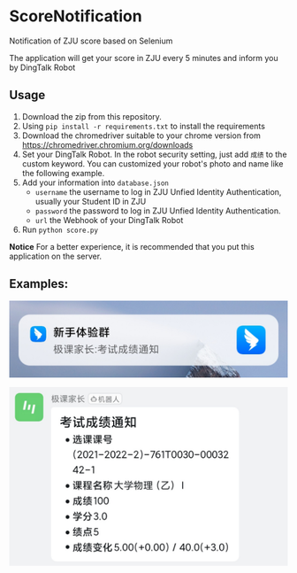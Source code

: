 # ScoreNotification
Notification of ZJU score based on Selenium

The application will get your score in ZJU every 5 minutes and inform you by DingTalk Robot

## Usage
1. Download the zip from this repository.
2. Using `pip install -r requirements.txt` to install the requirements
3. Download the chromedriver suitable to your chrome version from <https://chromedriver.chromium.org/downloads>
3. Set your DingTalk Robot. In the robot security setting, just add `成绩` to the custom keyword. You can customized your robot's photo and name like the following example.
4. Add your information into `database.json`
    - `username`    the username to log in ZJU Unfied Identity Authentication, usually your Student ID in ZJU
    - `password`    the password to log in ZJU Unfied Identity Authentication.
    - `url` the Webhook of your DingTalk Robot
5. Run `python score.py`

**Notice** For a better experience, it is recommended that you put this application on the server.

## Examples:

![notification](./screenshot/notification.jpg)

![dingtalkrobot](./screenshot/dingtalkrobot.jpg)
